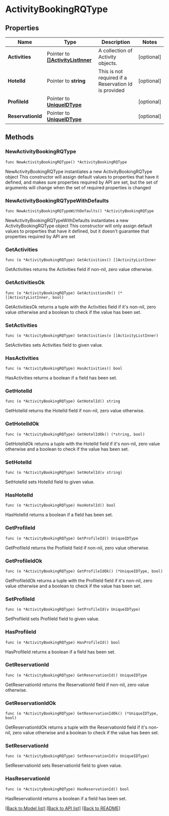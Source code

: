 # ActivityBookingRQType

## Properties

Name | Type | Description | Notes
------------ | ------------- | ------------- | -------------
**Activities** | Pointer to [**[]ActivityListInner**](ActivityListInner.md) | A collection of Activity objects. | [optional] 
**HotelId** | Pointer to **string** | This is not required if a Reservation Id is provided | [optional] 
**ProfileId** | Pointer to [**UniqueIDType**](UniqueIDType.md) |  | [optional] 
**ReservationId** | Pointer to [**UniqueIDType**](UniqueIDType.md) |  | [optional] 

## Methods

### NewActivityBookingRQType

`func NewActivityBookingRQType() *ActivityBookingRQType`

NewActivityBookingRQType instantiates a new ActivityBookingRQType object
This constructor will assign default values to properties that have it defined,
and makes sure properties required by API are set, but the set of arguments
will change when the set of required properties is changed

### NewActivityBookingRQTypeWithDefaults

`func NewActivityBookingRQTypeWithDefaults() *ActivityBookingRQType`

NewActivityBookingRQTypeWithDefaults instantiates a new ActivityBookingRQType object
This constructor will only assign default values to properties that have it defined,
but it doesn't guarantee that properties required by API are set

### GetActivities

`func (o *ActivityBookingRQType) GetActivities() []ActivityListInner`

GetActivities returns the Activities field if non-nil, zero value otherwise.

### GetActivitiesOk

`func (o *ActivityBookingRQType) GetActivitiesOk() (*[]ActivityListInner, bool)`

GetActivitiesOk returns a tuple with the Activities field if it's non-nil, zero value otherwise
and a boolean to check if the value has been set.

### SetActivities

`func (o *ActivityBookingRQType) SetActivities(v []ActivityListInner)`

SetActivities sets Activities field to given value.

### HasActivities

`func (o *ActivityBookingRQType) HasActivities() bool`

HasActivities returns a boolean if a field has been set.

### GetHotelId

`func (o *ActivityBookingRQType) GetHotelId() string`

GetHotelId returns the HotelId field if non-nil, zero value otherwise.

### GetHotelIdOk

`func (o *ActivityBookingRQType) GetHotelIdOk() (*string, bool)`

GetHotelIdOk returns a tuple with the HotelId field if it's non-nil, zero value otherwise
and a boolean to check if the value has been set.

### SetHotelId

`func (o *ActivityBookingRQType) SetHotelId(v string)`

SetHotelId sets HotelId field to given value.

### HasHotelId

`func (o *ActivityBookingRQType) HasHotelId() bool`

HasHotelId returns a boolean if a field has been set.

### GetProfileId

`func (o *ActivityBookingRQType) GetProfileId() UniqueIDType`

GetProfileId returns the ProfileId field if non-nil, zero value otherwise.

### GetProfileIdOk

`func (o *ActivityBookingRQType) GetProfileIdOk() (*UniqueIDType, bool)`

GetProfileIdOk returns a tuple with the ProfileId field if it's non-nil, zero value otherwise
and a boolean to check if the value has been set.

### SetProfileId

`func (o *ActivityBookingRQType) SetProfileId(v UniqueIDType)`

SetProfileId sets ProfileId field to given value.

### HasProfileId

`func (o *ActivityBookingRQType) HasProfileId() bool`

HasProfileId returns a boolean if a field has been set.

### GetReservationId

`func (o *ActivityBookingRQType) GetReservationId() UniqueIDType`

GetReservationId returns the ReservationId field if non-nil, zero value otherwise.

### GetReservationIdOk

`func (o *ActivityBookingRQType) GetReservationIdOk() (*UniqueIDType, bool)`

GetReservationIdOk returns a tuple with the ReservationId field if it's non-nil, zero value otherwise
and a boolean to check if the value has been set.

### SetReservationId

`func (o *ActivityBookingRQType) SetReservationId(v UniqueIDType)`

SetReservationId sets ReservationId field to given value.

### HasReservationId

`func (o *ActivityBookingRQType) HasReservationId() bool`

HasReservationId returns a boolean if a field has been set.


[[Back to Model list]](../README.md#documentation-for-models) [[Back to API list]](../README.md#documentation-for-api-endpoints) [[Back to README]](../README.md)


